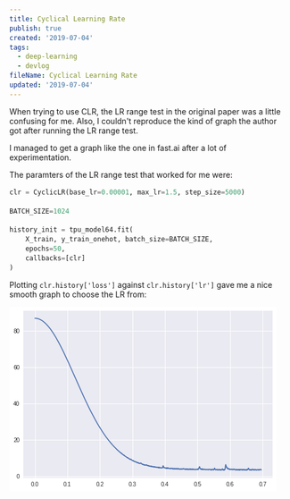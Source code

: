 ```yaml
---
title: Cyclical Learning Rate
publish: true
created: '2019-07-04'
tags:
  - deep-learning
  - devlog
fileName: Cyclical Learning Rate
updated: '2019-07-04'
---
```


When trying to use CLR, the LR range test in the original paper was a little confusing for me. Also, I couldn't reproduce the kind of graph the author got after running the LR range test.

I managed to get a graph like the one in fast.ai after a lot of experimentation.

The paramters of the LR range test that worked for me were:

```python
clr = CyclicLR(base_lr=0.00001, max_lr=1.5, step_size=5000)

BATCH_SIZE=1024

history_init = tpu_model64.fit(
    X_train, y_train_onehot, batch_size=BATCH_SIZE,
    epochs=50,
    callbacks=[clr]
)
```

Plotting `clr.history['loss']` against `clr.history['lr']` gave me a nice smooth graph to choose the LR from:

<img src="/assets/img/lr_range.png" />
